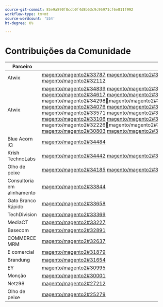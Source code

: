 ```yaml
---
source-git-commit: 85e9a890f8ccb0f4d8b63c9c96971cf6e011f992
workflow-type: tm+mt
source-wordcount: '554'
ht-degree: 0%

---
```

# Contribuições da Comunidade

| Parceiro | Solicitações Pull | Problemas relacionados do GitHub |
| ------- | ------- | ------- |
| Atwix | [magento/magento2#33787](https://github.com/magento/magento2/pull/33787) [magento/magento2#33662](https://github.com/magento/magento2/pull/33662) [magento/magento2#33661](https://github.com/magento/magento2/pull/33661) [magento/magento2#33431](https://github.com/magento/magento2/pull/33431) [magento/magento2#33232](https://github.com/magento/magento2/pull/33232) [magento/magento2#33218](https://github.com/magento/magento2/pull/33218) [magento/magento2#33214](https://github.com/magento/magento2/pull/33214) [magento/magento2#32226](https://github.com/magento/magento2/pull/32226) [magento/magento2#32139](https://github.com/magento/magento2/pull/32139) [magento/magento2#32133](https://github.com/magento/magento2/pull/32133) [magento/magento2#32117](https://github.com/magento/magento2/pull/32117) [magento/magento2#32112](https://github.com/magento/magento2/pull/32112) | [magento/magento2#33689](https://github.com/magento/magento2/issues/33689) [magento/magento2#33635](https://github.com/magento/magento2/issues/33635) [magento/magento2#33556](https://github.com/magento/magento2/issues/33556) [magento/magento2#33806](https://github.com/magento/magento2/issues/33806) [magento/magento2#32381](https://github.com/magento/magento2/issues/32381) [magento/magento2#33786](https://github.com/magento/magento2/issues/33786) [magento/magento2#33785](https://github.com/magento/magento2/issues/33785) [magento/magento2#33784](https://github.com/magento/magento2/issues/33784) [magento/magento2#33775](https://github.com/magento/magento2/issues/33775) |
| Atwix | [magento/magento2#34839](https://github.com/magento/magento2/pull/34839) [magento/magento2#34827](https://github.com/magento/magento2/pull/34827) [magento/magento2#34821](https://github.com/magento/magento2/pull/34821) [magento/magento2#34820](https://github.com/magento/magento2/pull/34820) [magento/magento2#34819](https://github.com/magento/magento2/pull/34819) [magento/magento2#34793](https://github.com/magento/magento2/pull/34793) [magento/magento2#34788](https://github.com/magento/magento2/pull/34788) [magento/magento2#34781](https://github.com/magento/magento2/pull/34781) [magento/magento2#34774](https://github.com/magento/magento2/pull/34774) [magento/magento2#34769](https://github.com/magento/magento2/pull/34769) [magento/magento2#34737](https://github.com/magento/magento2/pull/34737) [magento/magento2#34617](https://github.com/magento/magento2/pull/34617) [magento/magento2#34522](https://github.com/magento/magento2/pull/34522) [magento/magento2#34492](https://github.com/magento/magento2/pull/34492) [magento/magento2#34491](https://github.com/magento/magento2/pull/34491) [magento/magento2#34470](https://github.com/magento/magento2/pull/34470) [magento/magento2#34419](https://github.com/magento/magento2/pull/34419) [magento/magento2#34418](https://github.com/magento/magento2/pull/34418) [magento/magento2#34410](https://github.com/magento/magento2/pull/34410) [magento/magento2#34400](https://github.com/magento/magento2/pull/34400) [magento/magento2#34346](https://github.com/magento/magento2/pull/34346) [magento/magento2 &#x200B;](https://github.com/magento/magento2/pull/34302)magento/magento2#34298[&#128279;](https://github.com/magento/magento2/pull/34298)magento/magento2#34257[&#128279;](https://github.com/magento/magento2/pull/34257)magento/magento2#34256[&#128279;](https://github.com/magento/magento2/pull/34256)magento/magento2#34207[&#128279;](https://github.com/magento/magento2/pull/34207)magento/magento2#34152[&#128279;](https://github.com/magento/magento2/pull/34152)magento/magento2#34149[&#128279;](https://github.com/magento/magento2/pull/34149)magento/magento2#34128[&#128279;](https://github.com/magento/magento2/pull/34128)magento/magento2#34114[&#128279;](https://github.com/magento/magento2/pull/34114)magento/magento2#34113[&#128279;](https://github.com/magento/magento2/pull/34113)magento/magento2#34110[&#128279;](https://github.com/magento/magento2/pull/34110)magento/magento2/magento2 [magento/magento2#34076](https://github.com/magento/magento2/pull/34099) [magento/magento2#34075](https://github.com/magento/magento2/pull/34076) [magento/magento2#34051](https://github.com/magento/magento2/pull/34075) [magento/magento2#34022](https://github.com/magento/magento2/pull/34051) [magento/magento2#33999](https://github.com/magento/magento2/pull/34022) [magento/magento2#33787](https://github.com/magento/magento2/pull/33999) [magento/magento2#33727](https://github.com/magento/magento2/pull/33787) [magento/magento2#33683](https://github.com/magento/magento2/pull/33727) [magento/magento2#33682](https://github.com/magento/magento2/pull/33683) [magento/magento2#33662](https://github.com/magento/magento2/pull/33682) [magento/magento2#33661](https://github.com/magento/magento2/pull/33662) [magento/magento2#33571](https://github.com/magento/magento2/pull/33661) [magento/magento2#33549](https://github.com/magento/magento2/pull/33571) [magento/magento2#33547](https://github.com/magento/magento2/pull/33549) [magento/magento2#33530](https://github.com/magento/magento2/pull/33547) [magento/3 &#x200B;](https://github.com/magento/magento2/pull/33530)magento/magento2#33431[&#128279;](https://github.com/magento/magento2/pull/33454)magento/magento2#33232[&#128279;](https://github.com/magento/magento2/pull/33431)magento/magento2#33218[&#128279;](https://github.com/magento/magento2/pull/33232)magento/magento2#33214[&#128279;](https://github.com/magento/magento2/pull/33218)magento/magento2#33149&rbrace; [magento/magento2#33124](https://github.com/magento/magento2/pull/33214) [magento/magento2#33106](https://github.com/magento/magento2/pull/33149) [magento/magento2#32999](https://github.com/magento/magento2/pull/33124) [magento/magento2#32997](https://github.com/magento/magento2/pull/33106) [magento/magento2#32986](https://github.com/magento/magento2/pull/32999) [magento/magento2#32877](https://github.com/magento/magento2/pull/32997) [magento/magento2#32792](https://github.com/magento/magento2/pull/32986) [magento/magento2#32771](https://github.com/magento/magento2/pull/32877) [magento/magento2#322 &#x200B;](https://github.com/magento/magento2/pull/32792)magento/magento2#32226[&#128279;](https://github.com/magento/magento2/pull/32771)magento/magento2#32139[&#128279;](https://github.com/magento/magento2/pull/32282)magento/magento2#32133[&#128279;](https://github.com/magento/magento2/pull/32226)magento/magento2#32117[&#128279;](https://github.com/magento/magento2/pull/32139)magento/magento2#321 [magento/magento2#31963](https://github.com/magento/magento2/pull/32133) [magento/magento2#31894](https://github.com/magento/magento2/pull/32117) [magento/magento2#31877](https://github.com/magento/magento2/pull/32112) [magento/magento2#31785](https://github.com/magento/magento2/pull/31963) [magento/magento2#31774](https://github.com/magento/magento2/pull/31894) [magento/magento2#31100](https://github.com/magento/magento2/pull/31877) [magento/magento2#30803](https://github.com/magento/magento2/pull/31785) [magento/magento2#30562](https://github.com/magento/magento2/pull/31774) [magento/magento2#3651](https://github.com/magento/magento2/pull/31100) [&#128279;](https://github.com/magento/magento2/pull/30803) [&#128279;](https://github.com/magento/magento2/pull/30562) [&#128279;](https://github.com/magento/magento2/pull/30526) | [magento/magento2#34579](https://github.com/magento/magento2/issues/34579) [magento/magento2#34490](https://github.com/magento/magento2/issues/34490) [magento/magento2#34422](https://github.com/magento/magento2/issues/34422) [magento/magento2#34510](https://github.com/magento/magento2/issues/34510) [magento/magento2#34414](https://github.com/magento/magento2/issues/34414) [magento/magento2#34511](https://github.com/magento/magento2/issues/34511) [magento/magento2#34435](https://github.com/magento/magento2/issues/34435) [magento/magento2#34512](https://github.com/magento/magento2/issues/34512) [magento/magento2#34317](https://github.com/magento/magento2/issues/34317) [magento/magento2#32948](https://github.com/magento/magento2/issues/32948) [magento/magento2#26254](https://github.com/magento/magento2/issues/26254) [magento/magento2#34316](https://github.com/magento/magento2/issues/34316) [magento/magento2#34314](https://github.com/magento/magento2/issues/34314) [magento/magento2#34313](https://github.com/magento/magento2/issues/34313) [magento/magento2#34312](https://github.com/magento/magento2/issues/34312) [magento/magento2#34311](https://github.com/magento/magento2/issues/34311) [magento/magento2#34315](https://github.com/magento/magento2/issues/34315) [magento/magento2#33747](https://github.com/magento/magento2/issues/33747) [magento/magento2#33589](https://github.com/magento/magento2/issues/33589) [magento/magento2#33689](https://github.com/magento/magento2/issues/33689) [magento/magento2#33531](https://github.com/magento/magento2/issues/33531) [magento/36&rbrace;magento/magento &#x200B;](https://github.com/magento/magento2/issues/33635)magento/magento2#33556[&#128279;](https://github.com/magento/magento2/issues/33556)magento/magento2#33806[&#128279;](https://github.com/magento/magento2/issues/33806)magento/magento2#32615[&#128279;](https://github.com/magento/magento2/issues/32615)magento/devdocs#9248[&#128279;](https://github.com/magento/devdocs/issues/9248)magento/magento2#32991[&#128279;](https://github.com/magento/magento2/issues/32991)magento/magento2#32821[&#128279;](https://github.com/magento/magento2/issues/32821)magento/magento2#33788[&#128279;](https://github.com/magento/magento2/issues/33788)magento/magento2#32381[&#128279;](https://github.com/magento/magento2/issues/32381)magento/magento2#33786[&#128279;](https://github.com/magento/magento2/issues/33786)magento/magento2#33785[&#128279;](https://github.com/magento/magento2/issues/33785)magento/3 [magento/magento2#33775](https://github.com/magento/magento2/issues/33784) [magento/magento2#33783](https://github.com/magento/magento2/issues/33775) [magento/magento2#30828](https://github.com/magento/magento2/issues/33783) [magento/magento2#33774](https://github.com/magento/magento2/issues/30828) [magento/magento2#33773](https://github.com/magento/magento2/issues/33774) [&#128279;](https://github.com/magento/magento2/issues/33773) |
| Blue Acorn iCi | [magento/magento2#34484](https://github.com/magento/magento2/pull/34484) |  |
| Krish TechnoLabs | [magento/magento2#34442](https://github.com/magento/magento2/pull/34442) [magento/magento2#34423](https://github.com/magento/magento2/pull/34423) [magento/magento2#34171](https://github.com/magento/magento2/pull/34171) [magento/magento2#34157](https://github.com/magento/magento2/pull/34157) |  |
| Olho de peixe | [magento/magento2#34185](https://github.com/magento/magento2/pull/34185) [magento/magento2#32720](https://github.com/magento/magento2/pull/32720) [magento/magento2#25279](https://github.com/magento/magento2/pull/25279) | [magento/magento2#34513](https://github.com/magento/magento2/issues/34513) [magento/magento2#34356](https://github.com/magento/magento2/issues/34356) [magento/magento2#29647](https://github.com/magento/magento2/issues/29647) [magento/magento2#30241](https://github.com/magento/magento2/issues/30241) |
| Consultoria em alinhamento | [magento/magento2#33844](https://github.com/magento/magento2/pull/33844) |  |
| Gato Branco Rápido | [magento/magento2#33658](https://github.com/magento/magento2/pull/33658) | [magento/magento2#33839](https://github.com/magento/magento2/issues/33839) |
| TechDivision | [magento/magento2#33369](https://github.com/magento/magento2/pull/33369) | [magento/magento2#34451](https://github.com/magento/magento2/issues/34451) |
| MediaCT | [magento/magento2#33227](https://github.com/magento/magento2/pull/33227) | [magento/magento2#33984](https://github.com/magento/magento2/issues/33984) |
| Basecom | [magento/magento2#32891](https://github.com/magento/magento2/pull/32891) | [magento/magento2#32885](https://github.com/magento/magento2/issues/32885) |
| COMMERCE MRM | [magento/magento2#32637](https://github.com/magento/magento2/pull/32637) | [magento/magento2#32636](https://github.com/magento/magento2/issues/32636) |
| E comercial | [magento/magento2#31879](https://github.com/magento/magento2/pull/31879) | [maritos/magento2-performance-fixes#4](https://github.com/maritos/magento2-performance-fixes/issues/4) |
| Brandung | [magento/magento2#31654](https://github.com/magento/magento2/pull/31654) | [magento/magento2#30948](https://github.com/magento/magento2/issues/30948) |
| EY | [magento/magento2#30995](https://github.com/magento/magento2/pull/30995) | [magento/magento2#31019](https://github.com/magento/magento2/issues/31019) [magento/magento2#32625](https://github.com/magento/magento2/issues/32625) [magento/magento2#33696](https://github.com/magento/magento2/issues/33696) |
| Monção | [magento/magento2#30001](https://github.com/magento/magento2/pull/30001) | [magento/magento-semver#50](https://github.com/magento/magento-semver/issues/50) |
| Netz98 | [magento/magento2#27212](https://github.com/magento/magento2/pull/27212) | [magento/magento2#29609](https://github.com/magento/magento2/issues/29609) |
| Olho de peixe | [magento/magento2#25279](https://github.com/magento/magento2/pull/25279) | [magento/magento2#29647](https://github.com/magento/magento2/issues/29647) [magento/magento2#30241](https://github.com/magento/magento2/issues/30241) |
